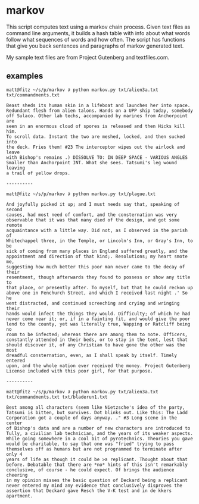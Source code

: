 # markov

This script computes text using a markov chain process. Given text files
as command line arguments, it builds a hash table with info about what
words follow what sequences of words and how often. The script has
functions that give you back sentences and paragraphs of markov
generated text.

My sample text files are from Project Gutenberg and textfiles.com.

## examples

    matt@fitz ~/s/p/markov ∂ python markov.py txt/alien3a.txt txt/commandments.txt

    Beast sheds its human skin in a lifeboat and launches her into space.
    Redundant flesh from alien talons. Hands on a UPP ship today, somebody
    off Sulaco. Other lab techs, accompanied by marines from Anchorpoint are
    seen in an enormous cloud of spores is released and then Hicks kill him.
    To scroll data. Instant the two are meshed, locked, and then sucked into
    the deck. Fries them! #23 The interceptor wipes out the airlock and leave
    with Bishop's remains .) DISSOLVE TO: IN DEEP SPACE - VARIOUS ANGLES
    Smaller than Anchorpoint INT. What she sees. Tatsumi's leg wound leaving
    a trail of yellow drops.

    ----------

    matt@fitz ~/s/p/markov ∂ python markov.py txt/plague.txt

    And joyfully picked it up; and I must needs say that, speaking of second
    causes, had most need of comfort, and the consternation was very
    observable that it was that many died of the design, and got some remote
    acquaintance with a little way. Did not, as I observed in the parish of
    Whitechappel three, in the Temple, or Lincoln's Inn, or Gray's Inn, to be
    sick of coming from many places in England suffered greatly, and the
    appointment and direction of that kind;. Resolutions; my heart smote me,
    suggesting how much better this poor man never came to the decay of their
    resentment, though afterwards they found to possess or show any title to
    that place, or presently after. To myself, but that he could reckon up
    above one in Fenchurch Street, and which I received last night .' So he
    went distracted, and continued screeching and crying and wringing their
    hands would infect the things they would. Difficulty; of which he had
    never come near it; or, if in a fainting fit, and would give the poor
    lend to the county, yet was literally true, Wapping or Ratcliff being no
    room to be infected; whereas there are among them to note. Officers,
    constantly attended in their beds, or to stay in the tent, lest that
    should discover it, of any Christian to have gone the other was the most
    dreadful consternation, even, as I shall speak by itself. Timely entered
    upon, and the whole nation ever received the money. Project Gutenberg
    License included with this poor girl, for that purpose.

    ----------

    matt@fitz ~/s/p/markov ∂ python markov.py txt/alien3a.txt txt/commandments.txt txt/bladerun1.txt

    Best among all characters (seem like Nietzsche's idea of the party,
    Tatsumi is bitten, but survives. Dot blinks out. Like this: The Ladd
    Corporation got a couple of days anyway. ." #3 Long scene in the center
    of Bishop's data and are a number of new characters are introduced to
    Tully, a civilian lab technician, and the years of its weaker aspects.
    While going somewhere in a cool bit of pyrotechnics. Theories you gave
    would be charitable, to say that one was "fried" trying to pass
    themselves off as humans but are not programmed to terminate after only 4
    years of life as though it could be >a replicant. Thought about that
    before. Debatable that there are *no* hints of this isn't remarkably
    conclusive, of course - he could expect. Of brings the audience cheering
    in my opinion misses the basic question of Deckard being a replicant
    never entered my mind any evidence that conclusively disproves the
    assertion that Deckard gave Resch the V-K test and in de kkers apartment.
